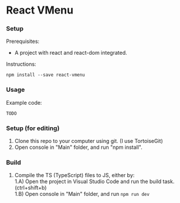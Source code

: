 # React VMenu

### Setup

Prerequisites:
* A project with react and react-dom integrated.

Instructions:
```
npm install --save react-vmenu
```

### Usage

Example code:
```
TODO
```

### Setup (for editing)

1) Clone this repo to your computer using git. (I use TortoiseGit)  
2) Open console in "Main" folder, and run "npm install".  

### Build

1) Compile the TS (TypeScript) files to JS, either by:  
1.A) Open the project in Visual Studio Code and run the build task. (ctrl+shift+b)  
1.B) Open console in "Main" folder, and run ```npm run dev```  